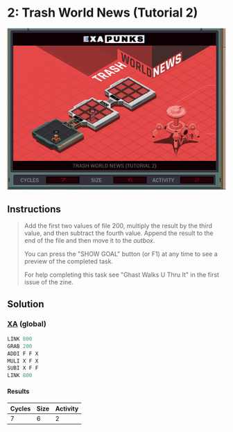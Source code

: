 # 2: Trash World News (Tutorial 2)

<div align="center"><img src="EXAPUNKS - TRASH WORLD NEWS (7, 6, 2, 2023-12-01-13-00-38).gif" /></div>

## Instructions
> Add the first two values of file 200, multiply the result by the third value, and then subtract the fourth value. Append the result to the end of the file and then move it to the *outbox*.
> 
> You can press the "SHOW GOAL" button (or F1) at any time to see a preview of the completed task.
> 
> For help completing this task see "Ghast Walks U Thru It" in the first issue of the zine.

## Solution

### [XA](XA.exa) (global)
```asm
LINK 800
GRAB 200
ADDI F F X
MULI X F X
SUBI X F F
LINK 800
```

#### Results
| Cycles | Size | Activity |
|--------|------|----------|
| 7      | 6    | 2        |

